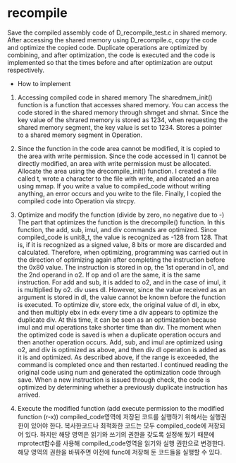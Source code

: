 # recompile

Save the compiled assembly code of D_recompile_test.c in shared memory.
After accessing the shared memory using D_recompile.c, copy the code and optimize the copied code.
Duplicate operations are optimized by combining, and after optimization, the code is executed and the code is implemented so that the times before and after optimization are output respectively.

- How to implement
1. Accessing compiled code in shared memory
The sharedmem_init() function is a function that accesses shared memory.
You can access the code stored in the shared memory through shmget and shmat.
Since the key value of the shrared memory is stored as 1234, when requesting the shared memory segment, the key value is set to 1234.
Stores a pointer to a shared memory segment in Operation.

2. Since the function in the code area cannot be modified, it is copied to the area with write permission.
Since the code accessed in 1) cannot be directly modified, an area with write permission must be allocated.
Allocate the area using the drecompile_init() function.
I created a file called t, wrote a character to the file with write, and allocated an area using mmap.
If you write a value to compiled_code without writing anything, an error occurs and you write to the file.
Finally, I copied the compiled code into Operation via strcpy.

3. Optimize and modify the function (divide by zero, no negative due to -)
The part that optimizes the function is the drecompile() function.
In this function, the add, sub, imul, and div commands are optimized.
Since compiled_code is unit8_t, the value is recognized as -128 from 128.
That is, if it is recognized as a signed value, 8 bits or more are discarded and calculated.
Therefore, when optimizing, programming was carried out in the direction of optimizing again after completing the instruction before the 0x80 value.
The instruction is stored in op, the 1st operand in o1, and the 2nd operand in o2. If op and o1 are the same, it is the same instruction. For add and sub, it is added to o2, and in the case of imul, it is multiplied by o2.
div uses dl. However, since the value received as an argument is stored in dl, the value cannot be known before the function is executed.
To optimize div, store edx, the original value of dl, in ebx, and then multiply ebx in edx every time a div appears to optimize the duplicate div.
At this time, it can be seen as an optimization because imul and mul operations take shorter time than div.
The moment when the optimized code is saved is when a duplicate operation occurs and then another operation occurs.
Add, sub, and imul are optimized using o2, and div is optimized as above, and then div dl operation is added as it is and optimized.
As described above, if the range is exceeded, the command is completed once and then restarted.
I continued reading the original code using num and generated the optimization code through save.
When a new instruction is issued through check, the code is optimized by determining whether a previously duplicate instruction has arrived.

4. Execute the modified function (add execute permission to the modified function (r-x))
compiled_code영역에 저장된 코드를 실행하기 위해서는 실행권한이 있어야 한다.
복사한코드나 최적화한 코드는 모두 compiled_code에 저장되어 있다.
하지만 해당 영역은 읽기와 쓰기의 권한을 갖도록 설정해 뒀기 때문에 mprotect함수를 사용해 compiled_code영역을 읽기와 실행 권한으로 변경한다.
해당 영역의 권한을 바꿔주면 이전에 func에 저장해 둔 코드들을 실행할 수 있다.
